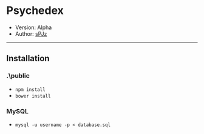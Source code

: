 # Psychedex
* Version: Alpha
* Author: [sPJz](io@spjz.uk)

---
## Installation
### .\public
* `npm install`
* `bower install`

### MySQL
* `mysql -u username -p < database.sql`
